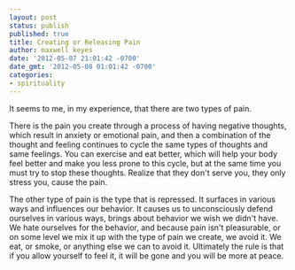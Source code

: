 ```yaml
---
layout: post
status: publish
published: true
title: Creating or Releasing Pain
author: maxwell keyes
date: '2012-05-07 21:01:42 -0700'
date_gmt: '2012-05-08 01:01:42 -0700'
categories:
- spirituality
---
```


It seems to me, in my experience, that there are two types of pain.

There is the pain you create through a process of having negative thoughts, which result in anxiety or emotional pain,
and then a combination of the thought and feeling continues to cycle the same types of thoughts and same feelings. You
can exercise and eat better, which will help your body feel better and make you less prone to this cycle, but at the
same time you must try to stop these thoughts. Realize that they don't serve you, they only stress you, cause the pain.

The other type of pain is the type that is repressed. It surfaces in various ways and influences our behavior. It
causes us to unconsciously defend ourselves in various ways, brings about behavior we wish we didn't have. We hate
ourselves for the behavior, and because pain isn't pleasurable, or on some level we mix it up with the type of pain we
create, we avoid it. We eat, or smoke, or anything else we can to avoid it. Ultimately the rule is that if you allow
yourself to feel it, it will be gone and you will be more at peace.
